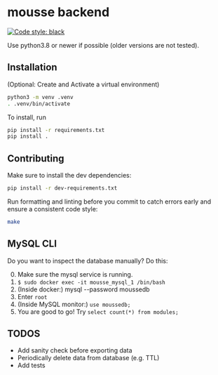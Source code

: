 # mousse backend
[![Code style: black](https://img.shields.io/badge/code%20style-black-000000.svg)](https://github.com/psf/black)

Use python3.8 or newer if possible (older versions are not tested).

## Installation
(Optional: Create and Activate a virtual environment)
```bash
python3 -m venv .venv
. .venv/bin/activate
```

To install, run
```bash
pip install -r requirements.txt
pip install .
```

## Contributing
Make sure to install the dev dependencies:
```bash
pip install -r dev-requirements.txt
```

Run formatting and linting before you commit to catch errors early and ensure a consistent code style:
```bash
make
```

## MySQL CLI
Do you want to inspect the database manually? Do this:

0. Make sure the mysql service is running.
1. `$ sudo docker exec -it mousse_mysql_1 /bin/bash`
2. (Inside docker:) mysql --password moussedb
3. Enter `root`
4. (Inside MySQL monitor:) `use moussedb;`
5. You are good to go! Try `select count(*) from modules;`

## TODOS
* Add sanity check before exporting data
* Periodically delete data from database (e.g. TTL)
* Add tests
